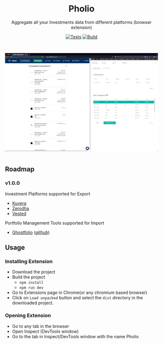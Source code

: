 <h1 align="center" style="margin-top: 0px;">Pholio</h1>

<p align="center" >Aggregate all your Investments data from different platforms (browser extension)</p>

<div align="center" >

[![Tests](https://github.com/6ameDev/pholio/actions/workflows/tests.yml/badge.svg)](https://github.com/6ameDev/pholio/actions/workflows/tests.yml)
[![Build](https://github.com/6ameDev/pholio/actions/workflows/build.yml/badge.svg)](https://github.com/6ameDev/pholio/actions/workflows/build.yml)

</div>

<br>

<p align="center" style="margin-bottom: 0px !important;">
  <img width="800" src="screenshots/transactions.png" alt="adf" align="center">
</p>

<br>

## Roadmap 

### v1.0.0

Investment Platforms supported for Export
- [Kuvera](https://kuvera.in/)
- [Zerodha](https://console.zerodha.com/)
- [Vested](https://app.vestedfinance.com/)

Portfolio Management Tools supported for Import
- [Ghostfolio](https://ghostfol.io/) ([_github_](https://github.com/ghostfolio/ghostfolio))

## Usage

### Installing Extension
- Download the project
- Build the project
  - `npm install`
  - `npm run dev`
- Go to Extensions page in Chrome(or any chromium based browser)
- Click on `Load unpacked` button and select the `dist` directory in the downloaded project.

### Opening Extension
- Go to any tab in the browser
- Open Inspect (DevTools window)
- Go to the tab in Inspect/DevTools window with the name Pholio
